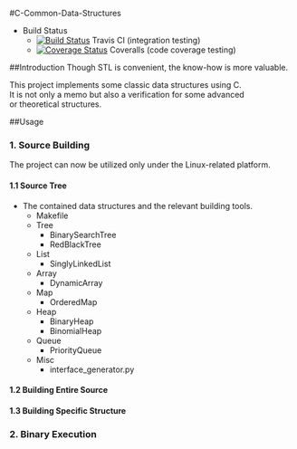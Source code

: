 #C-Common-Data-Structures
+ Build Status
   - [![Build Status](https://travis-ci.org/ZSShen/C-Common-Data-Structures.svg?branch=master)](https://travis-ci.org/ZSShen/C-Common-Data-Structures)  Travis CI (integration testing)
   - [![Coverage Status](https://coveralls.io/repos/ZSShen/C-Common-Data-Structures/badge.png?branch=master)](https://coveralls.io/r/ZSShen/C-Common-Data-Structures?branch=master)  Coveralls (code coverage testing)

##Introduction
Though STL is convenient, the know-how is more valuable.   

This project implements some classic data structures using C.   
It is not only a memo but also a verification for some advanced   
or theoretical structures.

##Usage
### 1. Source Building
   The project can now be utilized only under the Linux-related platform.
   
#### 1.1 Source Tree
+ The contained data structures and the relevant building tools.   
    - Makefile   
    - Tree   
        * BinarySearchTree   
        * RedBlackTree   
    - List   
        * SinglyLinkedList   
    - Array   
        * DynamicArray   
    - Map   
        * OrderedMap   
    - Heap   
        * BinaryHeap   
        * BinomialHeap   
    - Queue   
        * PriorityQueue   
    - Misc   
        * interface_generator.py   

   
#### 1.2 Building Entire Source

#### 1.3 Building Specific Structure

### 2. Binary Execution
